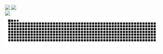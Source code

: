 <div style="display="flex">
  <img height="170em" src="https://github-readme-stats.vercel.app/api?username=Carlos-hcal&show_icons=true&theme=algolia&include_all_commits=true&count_private=true&locale=pt-br&hide=contribs"/>
  <img height="170em" src="https://github-readme-stats.vercel.app/api/top-langs/?username=Carlos-hcal&layout=compact&theme=algolia&locale=pt-br"/>
</div>

<div>
  <img src="https://skillicons.dev/icons?i=figma,ts,react,bootstrap,unity,cs" />
</div>

<picture>
  <source media="(prefers-color-scheme: dark)" srcset="https://raw.githubusercontent.com/Carlos-hcal/Carlos-hcal/output/github-contribution-grid-snake-dark.svg">
  <source media="(prefers-color-scheme: light)" srcset="https://raw.githubusercontent.com/Carlos-hcal/Carlos-hcal/output/github-contribution-grid-snake.svg">
  <img alt="github contribution grid snake animation" src="https://raw.githubusercontent.com/Carlos-hcal/Carlos-hcal/output/github-contribution-grid-snake.svg">
</picture>
